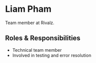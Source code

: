 # Liam Pham

Team member at Rivalz.

## Roles & Responsibilities
- Technical team member
- Involved in testing and error resolution